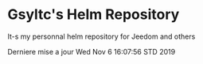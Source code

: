 # Gsyltc's Helm Repository

It-s my personnal helm repository for Jeedom and others

Derniere mise a jour Wed Nov  6 16:07:56 STD 2019
